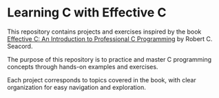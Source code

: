 # Learning C with Effective C

This repository contains projects and exercises inspired by the book  
[Effective C: An Introduction to Professional C Programming](https://nostarch.com/Effective_C) by Robert C. Seacord.

The purpose of this repository is to practice and master C programming concepts through hands-on examples and exercises.

Each project corresponds to topics covered in the book, with clear organization for easy navigation and exploration.
